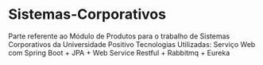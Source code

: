 # Sistemas-Corporativos
Parte referente ao Módulo de Produtos para o trabalho de Sistemas Corporativos da Universidade Positivo Tecnologias Utilizadas: Serviço Web com Spring Boot + JPA + Web Service Restful + Rabbitmq + Eureka
